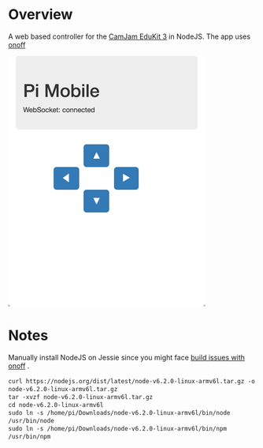 # Overview

A web based controller for the [CamJam EduKit 3](http://camjam.me/?page_id=1035) in NodeJS. The app uses [onoff](https://github.com/fivdi/onoff) 

![Screenshot](/sample/sample.png)

# Notes

Manually install NodeJS on Jessie since you might face [build issues with onoff](https://github.com/fivdi/onoff/wiki/Node.js-v0.10.29-and-native-addons-on-the-Raspberry-Pi) . 

```
curl https://nodejs.org/dist/latest/node-v6.2.0-linux-armv6l.tar.gz -o node-v6.2.0-linux-armv6l.tar.gz
tar -xvzf node-v6.2.0-linux-armv6l.tar.gz
cd node-v6.2.0-linux-armv6l
sudo ln -s /home/pi/Downloads/node-v6.2.0-linux-armv6l/bin/node /usr/bin/node
sudo ln -s /home/pi/Downloads/node-v6.2.0-linux-armv6l/bin/npm /usr/bin/npm
```


